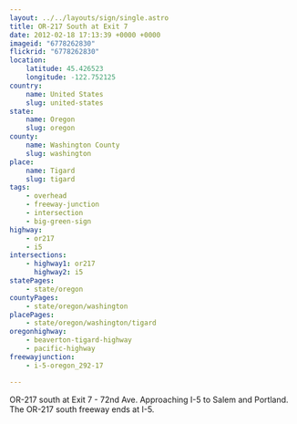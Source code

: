 ```yaml
---
layout: ../../layouts/sign/single.astro
title: OR-217 South at Exit 7
date: 2012-02-18 17:13:39 +0000 +0000
imageid: "6778262830"
flickrid: "6778262830"
location:
    latitude: 45.426523
    longitude: -122.752125
country:
    name: United States
    slug: united-states
state:
    name: Oregon
    slug: oregon
county:
    name: Washington County
    slug: washington
place:
    name: Tigard
    slug: tigard
tags:
    - overhead
    - freeway-junction
    - intersection
    - big-green-sign
highway:
    - or217
    - i5
intersections:
    - highway1: or217
      highway2: i5
statePages:
    - state/oregon
countyPages:
    - state/oregon/washington
placePages:
    - state/oregon/washington/tigard
oregonhighway:
    - beaverton-tigard-highway
    - pacific-highway
freewayjunction:
    - i-5-oregon_292-17

---
```

OR-217 south at Exit 7 - 72nd Ave.  Approaching I-5 to Salem and Portland.  The OR-217 south freeway ends at I-5.